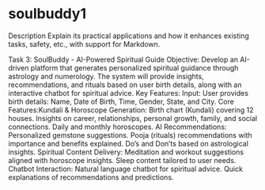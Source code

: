 # soulbuddy1
Description
Explain its practical applications and how it enhances existing tasks, safety, etc., with support for Markdown.

Task 3: SoulBuddy - AI-Powered Spiritual Guide
Objective: Develop an AI-driven platform that generates personalized spiritual guidance through astrology and numerology. The system will provide insights, recommendations, and rituals based on user birth details, along with an interactive chatbot for spiritual advice.
Key Features:
Input: User provides birth details: Name, Date of Birth, Time, Gender, State, and City.
Core Features:Kundali & Horoscope Generation:
Birth chart (Kundali) covering 12 houses. Insights on career, relationships, personal growth, family, and social connections. Daily and monthly horoscopes.
AI Recommendations:
Personalized gemstone suggestions. Pooja (rituals) recommendations with importance and benefits explained. Do’s and Don’ts based on astrological insights.
Spiritual Content Delivery:
Meditation and workout suggestions aligned with horoscope insights. Sleep content tailored to user needs.
Chatbot Interaction:
Natural language chatbot for spiritual advice. Quick explanations of recommendations and predictions.
